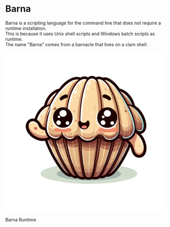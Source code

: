 # Barna

Barna is a scripting language for the command line that does not require a runtime installation.  
This is because it uses Unix shell scripts and Windows batch scripts as runtime.  
The name "Barna" comes from a barnacle that lives on a clam shell.  

![Mascot](/resource/mascot.webp)

Barna Runtime